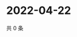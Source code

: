 # 2022-04-22

共 0 条

<!-- BEGIN WEIBO -->
<!-- 最后更新时间 Fri Apr 22 2022 06:15:36 GMT+0800 (China Standard Time) -->

<!-- END WEIBO -->
